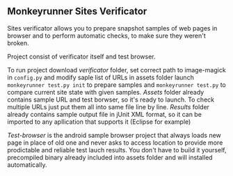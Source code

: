 ## Monkeyrunner Sites Verificator ##
Sites verificator allows you to prepare snapshot samples of web pages in browser and to perform automatic checks, to make sure they weren't broken.

Project consist of verificator itself and test browser.

To run project download _verificator_ folder, set correct path to image-magick in `config.py` and modify saple list of URLs in assets folder launch `monkeyrunner test.py init` to prepare samples and `monkeyrunner test.py` to compare current site state with given samples.
*Assets* folder already contains sample URL and test borwser, so it's ready to launch. To check multiple URLs just put them all into same file line by line.
*Results* folder already contains sample output file in jUnit XML format, so it can be imported to any apllication that supports it (Eclipse for example)


*Test-browser* is the android sample browser project that always loads new page in place of old one and never asks to access location to provide more prodictable and reliable test lauch results. You don't have to build it yourself, precompiled binary already included into assets folder and will installed automatically.
